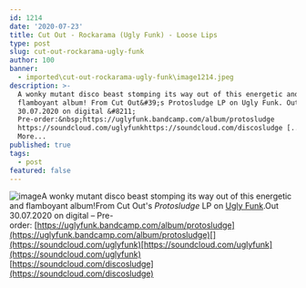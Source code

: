 ```yaml
---
id: 1214
date: '2020-07-23'
title: Cut Out - Rockarama (Ugly Funk) - Loose Lips
type: post
slug: cut-out-rockarama-ugly-funk
author: 100
banner:
  - imported\cut-out-rockarama-ugly-funk\image1214.jpeg
description: >-
  A wonky mutant disco beast stomping its way out of this energetic and
  flamboyant album! From Cut Out&#39;s Protosludge LP on Ugly Funk. Out
  30.07.2020 on digital &#8211;
  Pre-order:&nbsp;https://uglyfunk.bandcamp.com/album/protosludge
  https://soundcloud.com/uglyfunkhttps://soundcloud.com/discosludge [...]Read
  More...
published: true
tags:
  - post
featured: false
---
```

![image](../imported\cut-out-rockarama-ugly-funk\image1214.jpeg)A wonky mutant disco beast stomping its way out of this energetic and flamboyant album!From Cut Out's _Protosludge_ LP on [Ugly Funk](https://www.uglyfunk.com/).Out 30.07.2020 on digital – Pre-order: [](https://uglyfunk.bandcamp.com/album/protosludge)[https://uglyfunk.bandcamp.com/album/protosludge](https://uglyfunk.bandcamp.com/album/protosludge)[](https://soundcloud.com/uglyfunk)[https://soundcloud.com/uglyfunk](https://soundcloud.com/uglyfunk)  
[](https://soundcloud.com/discosludge)[https://soundcloud.com/discosludge](https://soundcloud.com/discosludge)
